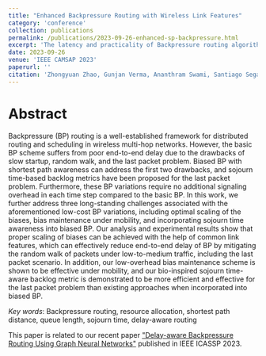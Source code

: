 ```yaml
---
title: "Enhanced Backpressure Routing with Wireless Link Features"
category: 'conference'
collection: publications
permalink: /publications/2023-09-26-enhanced-sp-backpressure.html
excerpt: 'The latency and practicality of Backpressure routing algorithm based on shortest path bias is improved with three components: optimal bias scaling, low-overhead bias maintenance, and a delay-aware backlog metric. '
date: 2023-09-26
venue: 'IEEE CAMSAP 2023'
paperurl: ''
citation: 'Zhongyuan Zhao, Gunjan Verma, Ananthram Swami, Santiago Segarra, &quot; Enhanced Backpressure with Wireless Link Features,&quot; accepted to <i>IEEE CAMSAP 2023</i>.'
---
```



Abstract
===
Backpressure (BP) routing is a well-established framework for distributed routing and scheduling in wireless multi-hop networks. 
However, the basic BP scheme suffers from poor end-to-end delay due to the drawbacks of slow startup, random walk, and the last packet problem. 
Biased BP with shortest path awareness can address the first two drawbacks, and sojourn time-based backlog metrics have been proposed for the last packet problem. 
Furthermore, these BP variations require no additional signaling overhead in each time step compared to the basic BP. 
In this work, we further address three long-standing challenges associated with the aforementioned low-cost BP variations, including optimal scaling of the biases, bias maintenance under mobility, and incorporating sojourn time awareness into biased BP.
Our analysis and experimental results show that proper scaling of biases can be achieved with the help of common link features, which can effectively reduce end-to-end delay of BP by mitigating the random walk of packets under low-to-medium traffic, including the last packet scenario.
In addition, our low-overhead bias maintenance scheme is shown to be effective under mobility, and our bio-inspired sojourn time-aware backlog metric is demonstrated to be more efficient and effective for the last packet problem than existing approaches when incorporated into biased BP. 


_Key words_: Backpressure routing, resource allocation, shortest path distance, queue length, sojourn time, delay-aware routing


This paper is related to our recent paper ["Delay-aware Backpressure Routing Using Graph Neural Networks"](/publications/2022-11-19-link-duty-cycle-backpressure.html) published in IEEE ICASSP 2023.





